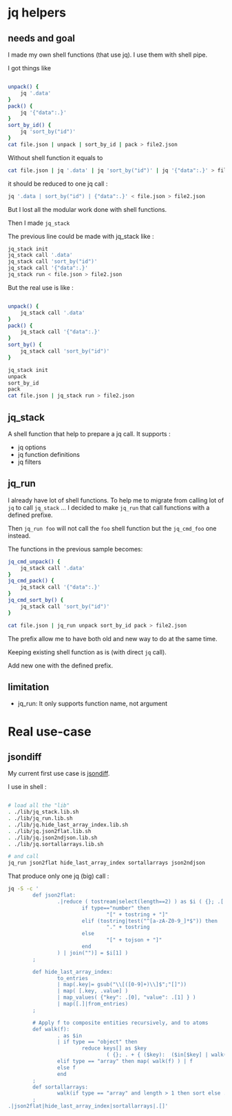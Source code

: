 # jq helpers

## needs and goal

I made my own shell functions (that use jq). I use them with shell pipe.

I got things like
```bash

unpack() {
	jq '.data'
}
pack() {
	jq '{"data":.}'
}
sort_by_id() {
	jq 'sort_by("id")'
}
cat file.json | unpack | sort_by_id | pack > file2.json
```

Without shell function it equals to
```bash
cat file.json | jq '.data' | jq 'sort_by("id")' | jq '{"data":.}' > file2.json
```

it should be reduced to one jq call :
```bash
jq '.data | sort_by("id") | {"data":.}' < file.json > file2.json
```

But I lost all the modular work done with shell functions.

Then I made `jq_stack`

The previous line could be made with jq_stack like :
```bash
jq_stack init
jq_stack call '.data'
jq_stack call 'sort_by("id")'
jq_stack call '{"data":.}'
jq_stack run < file.json > file2.json
```

But the real use is like :

```bash

unpack() {
	jq_stack call '.data'
}
pack() {
	jq_stack call '{"data":.}'
}
sort_by() {
	jq_stack call 'sort_by("id")'
}

jq_stack init
unpack
sort_by_id
pack
cat file.json | jq_stack run > file2.json
```



## jq_stack

A shell function that help to prepare a jq call.
It supports :
* jq options
* jq function definitions
* jq filters

## jq_run

I already have lot of shell functions.
To help me to migrate from calling lot of `jq` to call `jq_stack` ... I decided to make `jq_run` that call functions with a defined prefixe.

Then `jq_run foo` will not call the `foo` shell function but the `jq_cmd_foo` one instead.

The functions in the previous sample becomes:

```bash
jq_cmd_unpack() {
	jq_stack call '.data'
}
jq_cmd_pack() {
	jq_stack call '{"data":.}'
}
jq_cmd_sort_by() {
	jq_stack call 'sort_by("id")'
}

cat file.json | jq_run unpack sort_by_id pack > file2.json
```

The prefix allow me to have both old and new way to do at the same time.

Keeping existing shell function as is (with direct `jq` call).

Add new one with the defined prefix.

## limitation

* jq_run: It only supports function name, not argument

# Real use-case

## jsondiff

My current first use case is [jsondiff]().

I use in shell :
```bash

# load all the "lib"
. ./lib/jq_stack.lib.sh
. ./lib/jq_run.lib.sh
. ./lib/jq.hide_last_array_index.lib.sh
. ./lib/jq.json2flat.lib.sh
. ./lib/jq.json2ndjson.lib.sh
. ./lib/jq.sortallarrays.lib.sh

# and call
jq_run json2flat hide_last_array_index sortallarrays json2ndjson
```

That produce only one jq (big) call :
```bash
jq -S -c '
        def json2flat:
                .|reduce ( tostream|select(length==2) ) as $i ( {}; .[ $i[0]|map(
                        if type=="number" then
                                "[" + tostring + "]"
                        elif (tostring|test("^[a-zA-Z0-9_]*$")) then
                                "." + tostring
                        else
                                "[" + tojson + "]"
                        end
                ) | join("")] = $i[1] )
        ;

        def hide_last_array_index:
                to_entries
                | map(.key|= gsub("\\[([0-9]+)\\]$";"[]"))
                | map( [.key, .value] )
                | map_values( {"key": .[0], "value": .[1] } )
                | map([.]|from_entries)
        ;

        # Apply f to composite entities recursively, and to atoms
        def walk(f):
                . as $in
                | if type == "object" then
                        reduce keys[] as $key
                                ( {}; . + { ($key):  ($in[$key] | walk(f)) } ) | f
                elif type == "array" then map( walk(f) ) | f
                else f
                end
        ;
        def sortallarrays:
                walk(if type == "array" and length > 1 then sort else . end)
        ;
.|json2flat|hide_last_array_index|sortallarrays|.[]'
```
